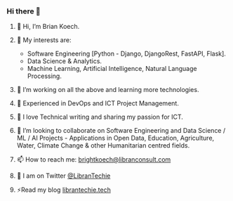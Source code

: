 ### Hi there 👋

<!--
**brightmaraba/brightmaraba** is a ✨ _special_ ✨ repository because its `README.md` (this file) appears on your GitHub profile.

Here are some ideas to get you started:

- 🔭 I’m currently working on ...
- 🌱 I’m currently learning ...
- 👯 I’m looking to collaborate on ...
- 🤔 I’m looking for help with ...
- 💬 Ask me about ...
- 📫 How to reach me: ...
- 😄 Pronouns: ...
- ⚡ Fun fact: ...
-->
1. 👋 Hi, I’m Brian Koech.

2. 👀 My interests are: 
    * Software Engineering [Python - Django, DjangoRest, FastAPI, Flask].
    * Data Science & Analytics.
    * Machine Learning, Artificial Intelligence, Natural Language Processing.
  
4. 🌱 I’m working on all the above and learning more technologies.

5. 🌱 Experienced in DevOps and ICT Project Management.

6. 🌱 I love Technical writing and sharing my passion for ICT. 

7. 💞️ I’m looking to collaborate on Software Engineering and Data Science / ML / AI Projects - Applications in Open Data, Education, Agriculture, Water, Climate Change & other Humanitarian centred fields.

9. 📫 How to reach me: brightkoech@libranconsult.com
10. 🌱 I am on Twitter [@LibranTechie](https://twitter.com/LibranTechie)
11. ⚡Read my blog [librantechie.tech](https://librantechie.tech)

